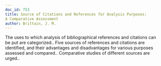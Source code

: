 ```yaml
---
doc_id: 753
title: Source of Citations and References for Analysis Purposes: 
A Comparative Assessment
author: Brittain, J. M.
---
```


The uses to which analysis of bibliographical references and citations can 
be put are categorized.. Five sources of references and citations are 
identified, and their advantages and disadvantages for various purposes 
assessed and compared.. Comparative studies of different sources are urged..